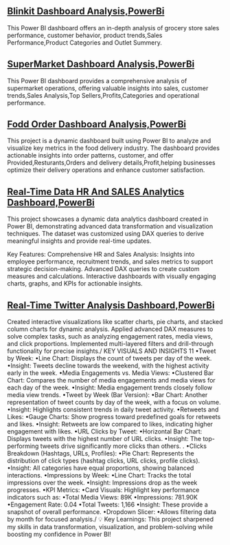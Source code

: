 ## [Blinkit Dashboard Analysis,PowerBi ](https://github.com/shakiraa125/PowerBi/blob/main/Blinkit%20Dashboard.pbix)
This Power BI dashboard offers an in-depth analysis of grocery store sales performance, customer behavior, product trends,Sales Performance,Product Categories and Outlet Summery.
## [SuperMarket Dashboard Analysis,PowerBi](https://github.com/shakiraa125/PowerBi/blob/main/Sales%20Dashboard.pbix)
This Power BI dashboard provides a comprehensive analysis of supermarket operations, offering valuable insights into sales, customer trends,Sales Analysis,Top Sellers,Profits,Categories and operational performance.
## [Fodd Order Dashboard Analysis,PowerBi](https://github.com/shakiraa125/PowerBi/blob/main/Food%20Order%20Dashboard.pbix)
This project is a dynamic dashboard built using Power BI to analyze and visualize key metrics in the food delivery industry. The dashboard provides actionable insights into order patterns, customer, and offer Provided,Resturants,Orders and delivery details,Profit,helping businesses optimize their delivery operations and enhance customer satisfaction.

## [Real-Time Data HR And SALES Analytics Dashboard,PowerBi](https://github.com/shakiraa125/PowerBi/blob/main/Zephyr-Project.pbix)
This project showcases a dynamic data analytics dashboard created in Power BI, demonstrating advanced data transformation and visualization techniques. The dataset was customized using DAX queries to derive meaningful insights and provide real-time updates.

Key Features:
Comprehensive HR and Sales Analysis: Insights into employee performance, recruitment trends, and sales metrics to support strategic decision-making.
Advanced DAX queries to create custom measures and calculations.
Interactive dashboards with visually engaging charts, graphs, and KPIs for actionable insights.

## [Real-Time Twitter Analysis Dashboard,PowerBi](https://github.com/shakiraa125/PowerBi/blob/main/RealTime%20Twitter%20Analysis/TWITTER-DASHBOARD.pbix)
Created interactive visualizations like scatter charts, pie charts, and stacked column charts for dynamic analysis.
Applied advanced DAX measures to solve complex tasks, such as analyzing engagement rates, media views, and click proportions.
Implemented multi-layered filters and drill-through functionality for precise insights./
KEY VISUALS AND INSIGHTS
11
•Tweet by Week:
•Line Chart: Displays the count of tweets per day of the week.
•Insight: Tweets decline towards the weekend, with the highest activity early in the week.
•Media Engagements vs. Media Views:
•Clustered Bar Chart: Compares the number of media engagements and media views for each day of 
the week.
•Insight: Media engagement trends closely follow media view trends.
•Tweet by Week (Bar Version):
•Bar Chart: Another representation of tweet counts by day of the week, with a focus on volume.
•Insight: Highlights consistent trends in daily tweet activity.
•Retweets and Likes:
•Gauge Charts: Show progress toward predefined goals for retweets and likes.
•Insight: Retweets are low compared to likes, indicating higher engagement with likes.
•URL Clicks by Tweet:
•Horizontal Bar Chart: Displays tweets with the highest number of URL clicks.
•Insight: The top-performing tweets drive significantly more clicks than others.
.
•Clicks Breakdown (Hashtags, URLs, Profiles):
•Pie Chart: Represents the distribution of click types (hashtag clicks, URL clicks, profile clicks).
•Insight: All categories have equal proportions, showing balanced interactions.
•Impressions by Week:
•Line Chart: Tracks the total impressions over the week.
•Insight: Impressions drop as the week progresses.
•KPI Metrics:
•Card Visuals: Highlight key performance indicators such as:
•Total Media Views: 89K
•Impressions: 781.90K
•Engagement Rate: 0.04
•Total Tweets: 1,166
•Insight: These provide a snapshot of overall performance.
•Dropdown Slicer:
•Allows filtering data by month for focused analysis./
💡 Key Learnings:
This project sharpened my skills in data transformation, visualization, and problem-solving while boosting my confidence in Power BI!
